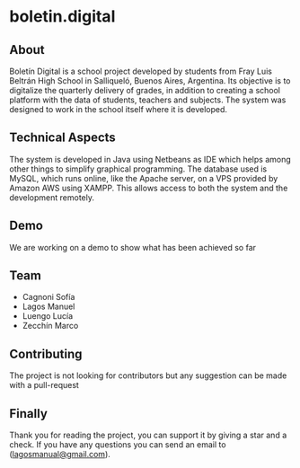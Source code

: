 # boletin.digital

## About

Boletín Digital is a school project developed by students from Fray Luis Beltrán High School in Salliqueló, Buenos Aires, Argentina. Its objective is to digitalize the quarterly delivery of grades, in addition to creating a school platform with the data of students, teachers and subjects. The system was designed to work in the school itself where it is developed.

## Technical Aspects

The system is developed in Java using Netbeans as IDE which helps among other things to simplify graphical programming. The database used is MySQL, which runs online, like the Apache server, on a VPS provided by Amazon AWS using XAMPP. This allows access to both the system and the development remotely.

## Demo

We are working on a demo to show what has been achieved so far

## Team

* Cagnoni Sofía
* Lagos Manuel
* Luengo Lucía
* Zecchín Marco

## Contributing

The project is not looking for contributors but any suggestion can be made with a pull-request

## Finally

Thank you for reading the project, you can support it by giving a star and a check. If you have any questions you can send an email to (lagosmanual@gmail.com).
